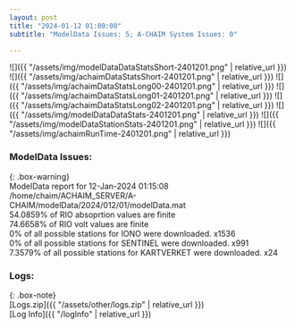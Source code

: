 ```yaml
---
layout: post
title: "2024-01-12 01:00:00"
subtitle: "ModelData Issues: 5; A-CHAIM System Issues: 0"

---
```


![]({{ "/assets/img/modelDataDataStatsShort-2401201.png" | relative_url }})
![]({{ "/assets/img/achaimDataStatsShort-2401201.png" | relative_url }})
![]({{ "/assets/img/achaimDataStatsLong00-2401201.png" | relative_url }})
![]({{ "/assets/img/achaimDataStatsLong01-2401201.png" | relative_url }})
![]({{ "/assets/img/achaimDataStatsLong02-2401201.png" | relative_url }})
![]({{ "/assets/img/modelDataDataStats-2401201.png" | relative_url }})
![]({{ "/assets/img/modelDataStationStats-2401201.png" | relative_url }})
![]({{ "/assets/img/achaimRunTime-2401201.png" | relative_url }})


### ModelData Issues:  
  
{: .box-warning}  
 ModelData report for 12-Jan-2024 01:15:08   
 /home/chaim/ACHAIM_SERVER/A-CHAIM/modelData/2024/012/01/modelData.mat   
 54.0859% of RIO absoprtion values are finite   
 74.6658% of RIO volt values are finite   
 0% of all possible stations for IONO were downloaded. x1536   
 0% of all possible stations for SENTINEL were downloaded. x991   
 7.3579% of all possible stations for KARTVERKET were downloaded. x24   
  


### Logs:  
  
{: .box-note}  
[Logs.zip]({{ "/assets/other/logs.zip" | relative_url }})  
[Log Info]({{ "/logInfo" | relative_url }})  
